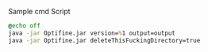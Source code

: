 Sample cmd Script

```cmd
@echo off
java -jar Optifine.jar version=%1 output=output
java -jar Optifine.jar deleteThisFuckingDirectory=true
```
